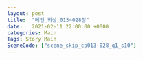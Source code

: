 ```yaml
---
layout: post
title:  "메인_회상_013~028장"
date:   2021-02-11 22:00:00 +0000
categories: Main
Tags: Story Main
SceneCode: ["scene_skip_cp013-028_q1_s10"]
---
```

